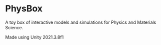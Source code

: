 # PhysBox

A toy box of interactive models and simulations for Physics and Materials Science.

Made using Unity 2021.3.8f1
 